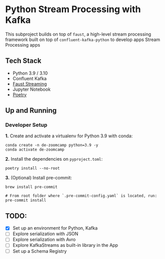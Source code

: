 # Python Stream Processing with Kafka

This subproject builds on top of `faust`, a high-level stream processing framework built on top of `confluent-kafka-python` to develop apps Stream Processing apps

## Tech Stack
- Python 3.9 / 3.10
- Confluent Kafka
- [Faust Streaming](https://github.com/faust-streaming/faust)
- Jupyter Notebook
- [Poetry](https://python-poetry.org/docs/)

## Up and Running

### Developer Setup

**1.** Create and activate a virtualenv for Python 3.9 with conda:
```shell
conda create -n de-zoomcamp python=3.9 -y
conda activate de-zoomcamp
```

**2.** Install the dependencies on `pyproject.toml`:
```shell
poetry install --no-root
```

**3.** (Optional) Install pre-commit:
```shell
brew install pre-commit

# From root folder where `.pre-commit-config.yaml` is located, run:
pre-commit install
```

## TODO:
- [X] Set up an environment for Python, Kafka
- [ ] Explore serialization with JSON
- [ ] Explore serialization with Avro
- [ ] Explore KafkaStreams as built-in library in the App
- [ ] Set up a Schema Registry
